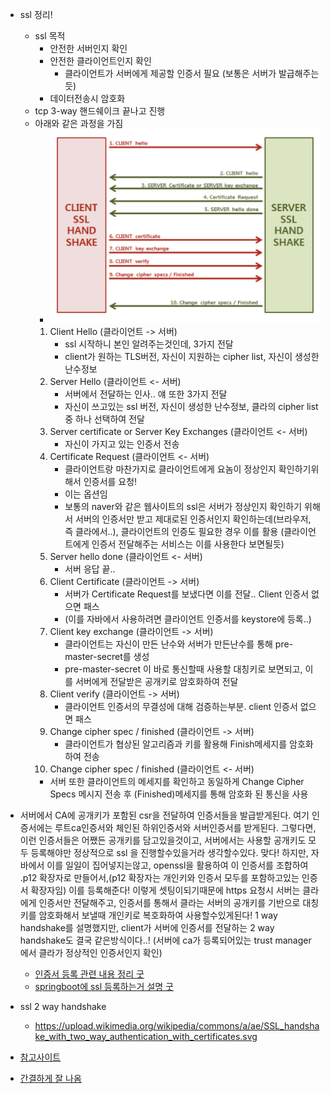 - ssl 정리!
  - ssl 목적
    - 안전한 서버인지 확인
    - 안전한 클라이언트인지 확인
      - 클라이언트가 서버에게 제공할 인증서 필요 (보통은 서버가 발급해주는듯)
    - 데이터전송시 암호화
  - tcp 3-way 핸드쉐이크 끝나고 진행
  - 아래와 같은 과정을 가짐
    - ![](ssl_handshake.png)
    1. Client Hello (클라이언트 -> 서버)
       - ssl 시작하니 본인 알려주는것인데, 3가지 전달
       - client가 원하는 TLS버전, 자신이 지원하는 cipher list, 자신이 생성한 난수정보
    2. Server Hello (클라이언트 <- 서버)
       - 서버에서 전달하는 인사.. 얘 또한 3가지 전달
       - 자신이 쓰고있는 ssl 버전, 자신이 생성한 난수정보, 클라의 cipher list중 하나 선택하여 전달
    3. Server certificate or Server Key Exchanges (클라이언트 <- 서버)
       - 자신이 가지고 있는 인증서 전송
    4. Certificate Request (클라이언트 <- 서버)
       - 클라이언트랑 마찬가지로 클라이언트에게 요놈이 정상인지 확인하기위해서 인증서를 요청!
       - 이는 옵션임
       - 보통의 naver와 같은 웹사이트의 ssl은 서버가 정상인지 확인하기 위해서 서버의 인증서만 받고 제대로된 인증서인지 확인하는데(브라우저, 즉 클라에서..), 클라이언트의 인증도 필요한 경우 이를 활용 (클라이언트에게 인증서 전달해주는 서비스는 이를 사용한다 보면될듯)
    5. Server hello done (클라이언트 <- 서버)
       - 서버 응답 끝..
    6. Client Certificate (클라이언트 -> 서버)
       - 서버가 Certificate Request를 보냈다면 이를 전달.. Client 인증서 없으면 패스
       - (이를 자바에서 사용하려면 클라이언트 인증서를 keystore에 등록..)
    7. Client key exchange (클라이언트 -> 서버)
       - 클라이언트는 자신이 만든 난수와 서버가 만든난수를 통해 pre-master-secret를 생성
       - pre-master-secret 이 바로 통신할때 사용할 대칭키로 보면되고, 이를 서버에게 전달받은 공개키로 암호화하여 전달
    8. Client verify (클라이언트 -> 서버)
       - 클라이언트 인증서의 무결성에 대해 검증하는부분. client 인증서 없으면 패스
    9. Change cipher spec / finished  (클라이언트 -> 서버)
       - 클라이언트가 협상된 알고리즘과 키를 활용해 Finish메세지를 암호화하여 전송
    10. Change cipher spec / finished (클라이언트 <- 서버)
       - 서버 또한 클라이언트의 메세지를 확인하고 동일하게 Change Cipher Specs 메시지 전송 후 (Finished)메세지를 통해 암호화 된 통신을 사용

- 서버에서 CA에 공개키가 포함된 csr을 전달하여 인증서들을 발급받게된다. 여기 인증서에는 루트ca인증서와 체인된 하위인증서와 서버인증서를 받게된다.
그렇다면, 이런 인증서들은 어쨌든 공개키를 담고있을것이고, 서버에서는 사용할 공개키도 모두 등록해야만 정상적으로 ssl 을 진행할수있을거라 생각할수있다. 맞다! 하지만, 자바에서 이를 일일이 집어넣지는않고, openssl을 활용하여 이 인증서를 조합하여 .p12 확장자로 만들어서,(p12 확장자는 개인키와 인증서 모두를 포함하고있는 인증서 확장자임)
이를 등록해준다! 
이렇게 셋팅이되기때문에 https 요청시 서버는 클라에게 인증서만 전달해주고, 인증서를 통해서 클라는 서버의 공개키를 기반으로 대칭키를 암호화해서 보낼때 개인키로 복호화하여 사용할수있게된다! 
1 way handshake를 설명했지만, client가 서버에 인증서를 전달하는 2 way handshake도 결국 같은방식이다..! (서버에 ca가 등록되어있는 trust manager 에서 클라가 정상적인 인증서인지 확인)
  - [인증서 등록 관련 내용 정리 굿](https://blog.jiniworld.me/96)
  - [springboot에 ssl 등록하는거 설명 굿](https://blog.jiniworld.me/97)

- ssl 2 way handshake
  - https://upload.wikimedia.org/wikipedia/commons/a/ae/SSL_handshake_with_two_way_authentication_with_certificates.svg

- [참고사이트](https://run-it.tistory.com/29)
- [간결하게 잘 나옴](https://cheapsslsecurity.com/p/what-is-2-way-ssl-and-how-does-it-work/)